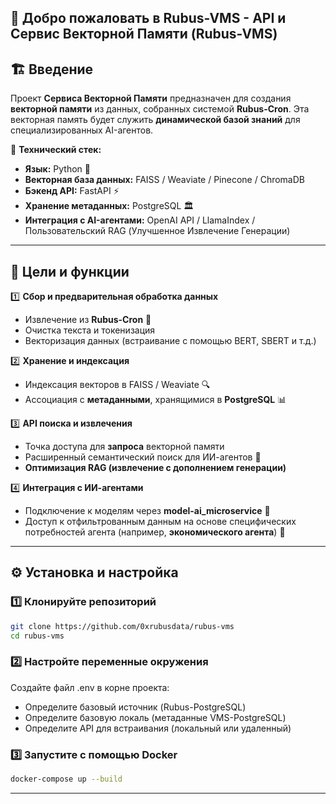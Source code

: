 ## 🌿 Добро пожаловать в **Rubus-VMS - API и Сервис Векторной Памяти (Rubus-VMS)**

## 🏗️ Введение
Проект **Сервиса Векторной Памяти** предназначен для создания **векторной памяти** из данных, собранных системой **Rubus-Cron**. Эта векторная память будет служить **динамической базой знаний** для специализированных AI-агентов.

🔹 **Технический стек:**
- **Язык:** Python 🐍
- **Векторная база данных:** FAISS / Weaviate / Pinecone / ChromaDB
- **Бэкенд API:** FastAPI ⚡
- **Хранение метаданных:** PostgreSQL 🏛️
- **Интеграция с AI-агентами:** OpenAI API / LlamaIndex / Пользовательский RAG (Улучшенное Извлечение Генерации)

---

## 🎯 Цели и функции

1️⃣ **Сбор и предварительная обработка данных**
   - Извлечение из **Rubus-Cron** 📡
   - Очистка текста и токенизация
   - Векторизация данных (встраивание с помощью BERT, SBERT и т.д.)

2️⃣ **Хранение и индексация**
   - Индексация векторов в FAISS / Weaviate 🔍
   - Ассоциация с **метаданными**, хранящимися в **PostgreSQL** 📊

3️⃣ **API поиска и извлечения**
   - Точка доступа для **запроса** векторной памяти
   - Расширенный семантический поиск для ИИ-агентов 🤖
   - **Оптимизация RAG (извлечение с дополнением генерации)**

4️⃣ **Интеграция с ИИ-агентами**
   - Подключение к моделям через **model-ai_microservice** 🎯
   - Доступ к отфильтрованным данным на основе специфических потребностей агента (например, **экономического агента**) 🏦

---

## ⚙️ **Установка и настройка**

### **1️⃣ Клонируйте репозиторий**
```sh
git clone https://github.com/0xrubusdata/rubus-vms
cd rubus-vms
```
### **2️⃣ Настройте переменные окружения**
Создайте файл .env в корне проекта:
 - Определите базовый источник (Rubus-PostgreSQL)
 - Определите базовую локаль (метаданные VMS-PostgreSQL)
 - Определите API для встраивания (локальный или удаленный)

### **3️⃣ Запустите с помощью Docker**
```sh
docker-compose up --build
```

---